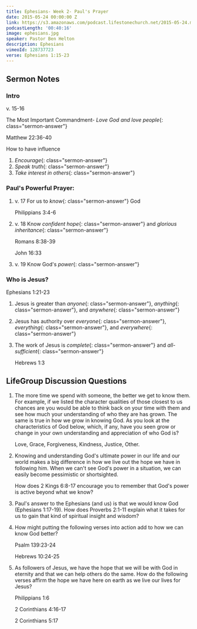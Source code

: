 ```yaml
---
title: Ephesians- Week 2- Paul's Prayer
date: 2015-05-24 00:00:00 Z
link: https://s3.amazonaws.com/podcast.lifestonechurch.net/2015-05-24.mp3
podcastLength: '00:40:16'
image: ephesians.jpg
speaker: Pastor Ben Helton
description: Ephesians
vimeoId: 128737723
verse: Ephesians 1:15-23
---
```


## Sermon Notes

### Intro

v. 15-16

The Most Important Commandment- *Love God and love people*{: class="sermon-answer"}

Matthew 22:36-40

How to have influence

1. *Encourage*{: class="sermon-answer"}
1. *Speak truth*{: class="sermon-answer"}
1. *Take interest in others*{: class="sermon-answer"}

### Paul's Powerful Prayer:

1. v. 17 For us to *know*{: class="sermon-answer"} God

    Philippians 3:4-6

1. v. 18 Know *confident hope*{: class="sermon-answer"} and *glorious inheritance*{: class="sermon-answer"}

    Romans 8:38-39

    John 16:33

1. v. 19 Know God's *power*{: class="sermon-answer"}

### Who is Jesus?

Ephesians 1:21-23

1. Jesus is greater than *anyone*{: class="sermon-answer"}, *anything*{: class="sermon-answer"}, and *anywhere*{: class="sermon-answer"}
1. Jesus has authority over *everyone*{: class="sermon-answer"}, *everything*{: class="sermon-answer"}, and *everywhere*{: class="sermon-answer"}
1. The work of Jesus is *complete*{: class="sermon-answer"} and *all-sufficient*{: class="sermon-answer"}

    Hebrews 1:3

## LifeGroup Discussion Questions

1. The more time we spend with someone, the better we get to know them. For example, if we listed the character qualities of those closest to us chances are you would be able to think back on your time with them and see how much your understanding of who they are has grown. The same is true in how we grow in knowing God. As you look at the characteristics of God below, which, if any, have you seen grow or change in your own understanding and appreciation of who God is?

    Love, Grace, Forgiveness, Kindness, Justice, Other.

1. Knowing and understanding God's ultimate power in our life and our world makes a big difference in how we live out the hope we have in following him. When we can't see God's power in a situation, we can easily become pessimistic or shortsighted.

    How does 2 Kings 6:8-17 encourage you to remember that God's power is active beyond what we know?

1. Paul's answer to the Ephesians (and us) is that we would know God (Ephesians 1:17-19). How does Proverbs 2:1-11 explain what it takes for us to gain that kind of spiritual insight and wisdom?

1. How might putting the following verses into action add to how we can know God better?

    Psalm 139:23-24

    Hebrews 10:24-25

1. As followers of Jesus, we have the hope that we will be with God in eternity and that we can help others do the same. How do the following verses affirm the hope we have here on earth as we live our lives for Jesus?

    Philippians 1:6

    2 Corinthians 4:16-17

    2 Corinthians 5:17
